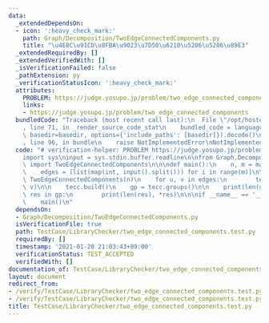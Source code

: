 ```yaml
---
data:
  _extendedDependsOn:
  - icon: ':heavy_check_mark:'
    path: Graph/Decomposition/TwoEdgeConnectedComponents.py
    title: "\u4E8C\u91CD\u8FBA\u9023\u7D50\u6210\u5206\u5206\u89E3"
  _extendedRequiredBy: []
  _extendedVerifiedWith: []
  _isVerificationFailed: false
  _pathExtension: py
  _verificationStatusIcon: ':heavy_check_mark:'
  attributes:
    PROBLEM: https://judge.yosupo.jp/problem/two_edge_connected_components
    links:
    - https://judge.yosupo.jp/problem/two_edge_connected_components
  bundledCode: "Traceback (most recent call last):\n  File \"/opt/hostedtoolcache/Python/3.9.5/x64/lib/python3.9/site-packages/onlinejudge_verify/documentation/build.py\"\
    , line 71, in _render_source_code_stat\n    bundled_code = language.bundle(stat.path,\
    \ basedir=basedir, options={'include_paths': [basedir]}).decode()\n  File \"/opt/hostedtoolcache/Python/3.9.5/x64/lib/python3.9/site-packages/onlinejudge_verify/languages/python.py\"\
    , line 96, in bundle\n    raise NotImplementedError\nNotImplementedError\n"
  code: "# verification-helper: PROBLEM https://judge.yosupo.jp/problem/two_edge_connected_components\n\
    import sys\ninput = sys.stdin.buffer.readline\n\nfrom Graph.Decomposition.TwoEdgeConnectedComponents\
    \ import TwoEdgeConnectedComponents\n\n\ndef main():\n    n, m = map(int, input().split())\n\
    \    edges = [list(map(int, input().split())) for i in range(m)]\n\n    tecc =\
    \ TwoEdgeConnectedComponents(n)\n    for u, v in edges:\n        tecc.add_edge(u,\
    \ v)\n\n    tecc.build()\n    gp = tecc.groups()\n\n    print(len(gp))\n    for\
    \ res in gp:\n        print(len(res), *res)\n\n\nif __name__ == '__main__':\n\
    \    main()\n"
  dependsOn:
  - Graph/Decomposition/TwoEdgeConnectedComponents.py
  isVerificationFile: true
  path: TestCase/LibraryChecker/two_edge_connected_components.test.py
  requiredBy: []
  timestamp: '2021-01-28 21:03:43+09:00'
  verificationStatus: TEST_ACCEPTED
  verifiedWith: []
documentation_of: TestCase/LibraryChecker/two_edge_connected_components.test.py
layout: document
redirect_from:
- /verify/TestCase/LibraryChecker/two_edge_connected_components.test.py
- /verify/TestCase/LibraryChecker/two_edge_connected_components.test.py.html
title: TestCase/LibraryChecker/two_edge_connected_components.test.py
---
```

